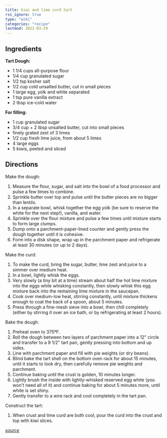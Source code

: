 ```yaml
---
title: kiwi and lime curd tart
rss_ignore: true
type: "wiki"
categories: "recipe"
lastmod: 2022-03-29
---
```


## Ingredients

**Tart Dough:**

-   1 1/4 cups all-purpose flour
-   1/4 cup granulated sugar
-   1/2 tsp kosher salt
-   1/2 cup cold unsalted butter, cut in small pieces
-   1 large egg, yolk and white separated
-   1 tsp pure vanilla extract
-   2 tbsp ice-cold water

**For filling:**

-   1 cup granulated sugar
-   3/4 cup + 2 tbsp unsalted butter, cut into small pieces
-   finely grated zest of 3 limes
-   1/2 cup fresh lime juice, from about 5 limes
-   4 large eggs
-   5 kiwis, peeled and sliced

## Directions

Make the dough:

1. Measure the flour, sugar, and salt into the bowl of a food processor and pulse a few times to combine. 
2. Sprinkle butter over top and pulse until the butter pieces are no bigger than lentils. 
3. In a separate bowl, whisk together the egg yolk (be sure to reserve the white for the next step!), vanilla, and water. 
4. Sprinkle over the flour mixture and pulse a few times until mixture starts to form large clumps.  
5. Dump onto a parchment-paper-lined counter and gently press the dough together until it is cohesive. 
6. Form into a disk shape, wrap up in the parchment paper and refrigerate at least 30 minutes (or up to 2 days).

Make the curd:

1. To make the curd, bring the sugar, butter, lime zest and juice to a simmer over medium heat. 
2. In a bowl, lightly whisk the eggs. 
3. Very slowly (a tiny bit at a time) stream about half the hot lime mixture into the eggs while whisking constantly, then slowly whisk this egg mixture back into the remaining lime mixture in the saucepan.  
4. Cook over medium-low heat, stirring constantly, until mixture thickens enough to coat the back of a spoon, about 5 minutes.  
5. Press through a fine-mesh sieve into a bowl, then chill completely (either by stirring it over an ice bath, or by refrigerating at least 2 hours).

Bake the dough:

1. Preheat oven to 375ºF. 
2. Roll the dough between two layers of parchment paper into a 12" circle and transfer to a 9 1/2" tart pan, gently pressing into bottom and up sides.  
3. Line with parchment paper and fill with pie weights (or dry beans). 
4. Blind bake the tart shell on the bottom oven rack for about 15 minutes, until it starts to look dry, then carefully remove pie weights and parchment.  
5. Continue baking until the crust is golden, 10 minutes longer. 
6. Lightly brush the inside with lightly-whisked reserved egg white (you won't need all of it) and continue baking for about 5 minutes more, until white is set shiny.  
7. Gently transfer to a wire rack and cool completely in the tart pan.

Construct the tart:

1. When crust and lime curd are both cool, pour the curd into the crust and top with kiwi slices.

*[source](https://foodess.com/kiwi-and-lime-tart/)*